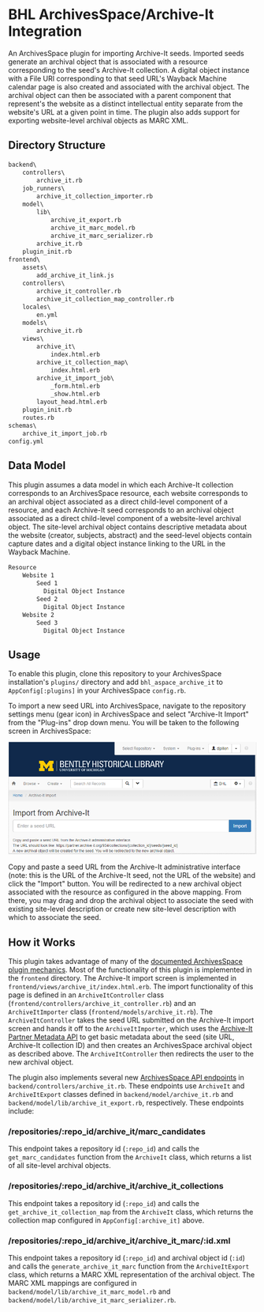 # BHL ArchivesSpace/Archive-It Integration
An ArchivesSpace plugin for importing Archive-It seeds. Imported seeds generate an archival object that is associated with a resource corresponding to the seed's Archive-It collection. A digital object instance with a File URI corresponding to that seed URL's Wayback Machine calendar page is also created and associated with the archival object. The archival object can then be associated with a parent component that represent's the website as a distinct intellectual entity separate from the website's URL at a given point in time. The plugin also adds support for exporting website-level archival objects as MARC XML. 

## Directory Structure
    backend\
        controllers\
            archive_it.rb
        job_runners\
            archive_it_collection_importer.rb
        model\
            lib\
                archive_it_export.rb
                archive_it_marc_model.rb
                archive_it_marc_serializer.rb
            archive_it.rb
        plugin_init.rb
    frontend\
        assets\
            add_archive_it_link.js
        controllers\
            archive_it_controller.rb
            archive_it_collection_map_controller.rb
        locales\
            en.yml
        models\
            archive_it.rb
        views\
            archive_it\
                index.html.erb
            archive_it_collection_map\
                index.html.erb
            archive_it_import_job\
                _form.html.erb
                _show.html.erb
            layout_head.html.erb
        plugin_init.rb
        routes.rb
    schemas\
        archive_it_import_job.rb
    config.yml

## Data Model
This plugin assumes a data model in which each Archive-It collection corresponds to an ArchivesSpace resource, each website corresponds to an archival object associated as a direct child-level component of a resource, and each Archive-It seed corresponds to an archival object associated as a direct child-level component of a website-level archival object. The site-level archival object contains descriptive metadata about the website (creator, subjects, abstract) and the seed-level objects contain capture dates and a digital object instance linking to the URL in the Wayback Machine.

    Resource
        Website 1
            Seed 1
              Digital Object Instance
            Seed 2
              Digital Object Instance
        Website 2
            Seed 3
              Digital Object Instance

## Usage
To enable this plugin, clone this repository to your ArchivesSpace installation's `plugins/` directory and add `bhl_aspace_archive_it` to `AppConfig[:plugins]` in your ArchivesSpace `config.rb`.

To import a new seed URL into ArchivesSpace, navigate to the repository settings menu (gear icon) in ArchivesSpace and select "Archive-It Import" from the "Plug-ins" drop down menu. You will be taken to the following screen in ArchivesSpace:

![Archive-It Import Screen](docs/screenshot.PNG "The Archive-It Import Screen")

Copy and paste a seed URL from the Archive-It administrative interface (note: this is the URL of the Archive-It seed, not the URL of the website) and click the "Import" button. You will be redirected to a new archival object associated with the resource as configured in the above mapping. From there, you may drag and drop the archival object to associate the seed with existing site-level description or create new site-level description with which to associate the seed.

## How it Works
This plugin takes advantage of many of the [documented ArchivesSpace plugin mechanics](http://archivesspace.github.io/archivesspace/user/archivesspace-plug-ins/). Most of the functionality of this plugin is implemented in the `frontend` directory. The Archive-It import screen is implemented in `frontend/views/archive_it/index.html.erb`. The import functionality of this page is defined in an `ArchiveItController` class (`frontend/controllers/archive_it_controller.rb`) and an `ArchiveItImporter` class (`frontend/models/archive_it.rb`). The `ArchiveItController` takes the seed URL submitted on the Archive-It import screen and hands it off to the `ArchiveItImporter`, which uses the [Archive-It Partner Metadata API](https://support.archive-it.org/hc/en-us/articles/360032747311-Access-your-account-with-the-Archive-It-Partner-API) to get basic metadata about the seed (site URL, Archive-It collection ID) and then creates an ArchivesSpace archival object as described above. The `ArchiveItController` then redirects the user to the new archival object.

The plugin also implements several new [ArchivesSpace API endpoints](http://archivesspace.github.io/archivesspace/user/working-with-the-archivesspace-api/) in `backend/controllers/archive_it.rb`. These endpoints use `ArchiveIt` and `ArchiveItExport` classes defined in `backend/model/archive_it.rb` and `backend/model/lib/archive_it_export.rb`, respectively. These endpoints include:

### /repositories/:repo_id/archive_it/marc_candidates
This endpoint takes a repository id (`:repo_id`) and calls the `get_marc_candidates` function from the `ArchiveIt` class, which returns a list of all site-level archival objects.

### /repositories/:repo_id/archive_it/archive_it_collections
This endpoint takes a repository id (`:repo_id`) and calls the `get_archive_it_collection_map` from the `ArchiveIt` class, which returns the collection map configured in `AppConfig[:archive_it]` above.

### /repositories/:repo_id/archive_it/archive_it_marc/:id.xml
This endpoint takes a repository id (`:repo_id`) and archival object id (`:id`) and calls the `generate_archive_it_marc` function from the `ArchiveItExport` class, which returns a MARC XML representation of the archival object. The MARC XML mappings are configured in `backend/model/lib/archive_it_marc_model.rb` and `backend/model/lib/archive_it_marc_serializer.rb`.